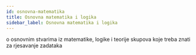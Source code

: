 ```yaml
---
id: osnovna-matematika
title: Osnovna matematika i logika
sidebar_label: Osnovna matematika i logika
---
```


o osnovnim stvarima iz matematike, logike i teorije skupova koje treba znati za rjesavanje zadataka



